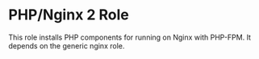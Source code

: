 # PHP/Nginx 2 Role

This role installs PHP components for running on Nginx with PHP-FPM. It depends on the generic nginx role.
